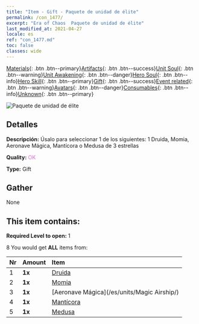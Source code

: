 ```yaml
---
title: "Item - Gift - Paquete de unidad de élite"
permalink: /con_1477/
excerpt: "Era of Chaos  Paquete de unidad de élite"
last_modified_at: 2021-04-27
locale: es
ref: "con_1477.md"
toc: false
classes: wide
---
```

 [Materials](/ItemsES/){: .btn .btn--primary}[Artifacts](/ItemsES/Artifacts/){: .btn .btn--success}[Unit Soul](/ItemsES/UnitSoul/){: .btn .btn--warning}[Unit Awakening](/ItemsES/UnitAwakening/){: .btn .btn--danger}[Hero Soul](/ItemsES/HeroSoul/){: .btn .btn--info}[Hero Skill](/ItemsES/HeroSkill/){: .btn .btn--primary}[Gift](/ItemsES/Gift/){: .btn .btn--success}[Event related](/ItemsES/Events/){: .btn .btn--warning}[Avatars](/ItemsES/Avatars/){: .btn .btn--danger}[Consumables](/ItemsES/Consumables/){: .btn .btn--info}[Unknown](/ItemsES/Unknown/){: .btn .btn--primary}

 ![Paquete de unidad de élite](/images/t/i_907055.png)

## Detalles
 **Descripción:** Úsalo para seleccionar 1 de los siguientes: 1 Druida, Momia, Aeronave Mágica, Mantícora o Medusa de 3 estrellas

 **Quality:** <span style="color: #DA70D6">OK</span>

 **Type:** Gift

## Gather

  None

## This item contains:

 **Required Level to open:** 1

 8 You would get **ALL** items  from:

  | Nr | Amount |     Item    |
  |:---|:-------|:------------|
  | 1 |  **1x** | [Druida](/es/units/Druid/) |  | 
  | 2 |  **1x** | [Momia](/es/units/Mummy/) |  | 
  | 3 |  **1x** | [Aeronave Mágica](/es/units/Magic Airship/) |  | 
  | 4 |  **1x** | [Mantícora](/es/units/Manticore/) |  | 
  | 5 |  **1x** | [Medusa](/es/units/Medusa/) |  | 
